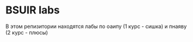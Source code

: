 # BSUIR labs

В этом репизитории находятся лабы по оаипу (1 курс - сишка) и пнаяву (2 курс - плюсы)
